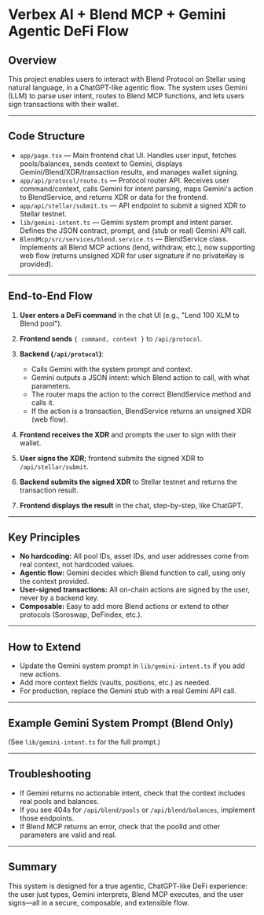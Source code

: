 # Verbex AI + Blend MCP + Gemini Agentic DeFi Flow

## Overview
This project enables users to interact with Blend Protocol on Stellar using natural language, in a ChatGPT-like agentic flow. The system uses Gemini (LLM) to parse user intent, routes to Blend MCP functions, and lets users sign transactions with their wallet.

---

## Code Structure

- `app/page.tsx` — Main frontend chat UI. Handles user input, fetches pools/balances, sends context to Gemini, displays Gemini/Blend/XDR/transaction results, and manages wallet signing.
- `app/api/protocol/route.ts` — Protocol router API. Receives user command/context, calls Gemini for intent parsing, maps Gemini's action to BlendService, and returns XDR or data for the frontend.
- `app/api/stellar/submit.ts` — API endpoint to submit a signed XDR to Stellar testnet.
- `lib/gemini-intent.ts` — Gemini system prompt and intent parser. Defines the JSON contract, prompt, and (stub or real) Gemini API call.
- `BlendMcp/src/services/blend.service.ts` — BlendService class. Implements all Blend MCP actions (lend, withdraw, etc.), now supporting web flow (returns unsigned XDR for user signature if no privateKey is provided).
---

## End-to-End Flow

1. **User enters a DeFi command** in the chat UI (e.g., "Lend 100 XLM to Blend pool").

3. **Frontend sends** `{ command, context }` to `/api/protocol`.
4. **Backend (`/api/protocol`)**:
   - Calls Gemini with the system prompt and context.
   - Gemini outputs a JSON intent: which Blend action to call, with what parameters.
   - The router maps the action to the correct BlendService method and calls it.
   - If the action is a transaction, BlendService returns an unsigned XDR (web flow).
5. **Frontend receives the XDR** and prompts the user to sign with their wallet.
6. **User signs the XDR**; frontend submits the signed XDR to `/api/stellar/submit`.
7. **Backend submits the signed XDR** to Stellar testnet and returns the transaction result.
8. **Frontend displays the result** in the chat, step-by-step, like ChatGPT.

---

## Key Principles

- **No hardcoding:** All pool IDs, asset IDs, and user addresses come from real context, not hardcoded values.
- **Agentic flow:** Gemini decides which Blend function to call, using only the context provided.
- **User-signed transactions:** All on-chain actions are signed by the user, never by a backend key.
- **Composable:** Easy to add more Blend actions or extend to other protocols (Soroswap, DeFindex, etc.).

---

## How to Extend

- Update the Gemini system prompt in `lib/gemini-intent.ts` if you add new actions.
- Add more context fields (vaults, positions, etc.) as needed.
- For production, replace the Gemini stub with a real Gemini API call.

---

## Example Gemini System Prompt (Blend Only)

(See `lib/gemini-intent.ts` for the full prompt.)

---

## Troubleshooting

- If Gemini returns no actionable intent, check that the context includes real pools and balances.
- If you see 404s for `/api/blend/pools` or `/api/blend/balances`, implement those endpoints.
- If Blend MCP returns an error, check that the poolId and other parameters are valid and real.

---

## Summary
This system is designed for a true agentic, ChatGPT-like DeFi experience: the user just types, Gemini interprets, Blend MCP executes, and the user signs—all in a secure, composable, and extensible flow. 